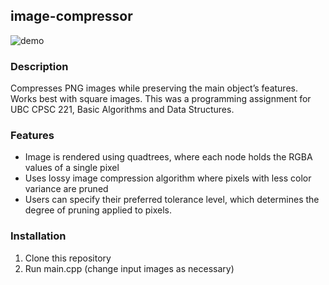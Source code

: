 ## image-compressor
![demo](https://user-images.githubusercontent.com/99078453/236337902-c5affe70-d8d6-4736-b474-995d0fe7bb84.gif)

### Description
Compresses PNG images while preserving the main object’s features. Works best with square images.
This was a programming assignment for UBC CPSC 221, Basic Algorithms and Data Structures.

### Features
- Image is rendered using quadtrees, where each node holds the RGBA values of a single pixel
- Uses lossy image compression algorithm where pixels with less color variance are pruned
- Users can specify their preferred tolerance level, which determines the degree of pruning applied to pixels.

### Installation
1. Clone this repository
2. Run main.cpp (change input images as necessary)
